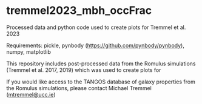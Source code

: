 # tremmel2023_mbh_occFrac
Processed data and python code used to create plots for Tremmel et al. 2023

Requirements: pickle, pynbody (https://github.com/pynbody/pynbody), numpy, matplotlib

This repository includes post-processed data from the Romulus simulations (Tremmel et al. 2017, 2019) which was used to
create plots for <paperlink>

If you would like access to the TANGOS database of galaxy properties from the Romulus simulations, please contact Michael Tremmel
(mtremmel@ucc.ie)

